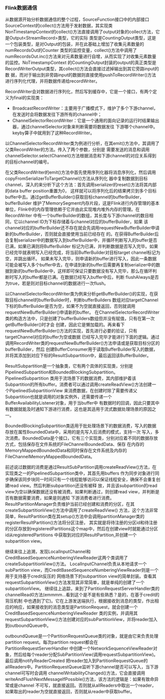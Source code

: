 ### Flink数据通信

从数据源开始分析数据通信的整个过程，SourceFunction接口中的内部接口SourceContext的collect()方法用于发射数据，其实现类
NonTimestampContext的collect()方法直接调用了output对象的collect方法，它是Output<StreamRecord<T>>类型，它的实际
类型是CountingOutput类型，这是一个包装类型，是对Output的包装，并在此基础上增加了收集元素数量的numRecordsOut的Counter
类型的监控变量，collect()方法中调用了numRecordsOut.inc()方法来对元素数量进行自增，从而实现了对收集元素数量的监控。NoTimestampContext
的CountingOutput封装的output的真正类型是RecordWriterOutput类型，其collect()方法会直接过滤掉输出到其它旁路input的数
据，而对于输出到非旁路input的数据则直接使用pushToRecordWriter()方法进行序列化代理，并将数据传递给recordWriter。

RecordWriter会对数据进行序列化，然后写到缓存中，它是一个接口，有两个定义为final的实现类：
* BroadcastRecordWriter：主要用于广播模式下，维护了多个下游channel，在发送时会将数据发往下游所有的channel中；
* ChannelSelectorRecordWriter：它是一个通用的面向记录的运行时结果输出器，通过channelSelector对象来判断需要将数据发往
下游哪个channel中。keyby算子中就用到了这种RecordWriter。

以ChannelSelectorRecordWriter类为例进行分析，在其emit()方法中，其调用了父类RecordWriter的方法。传入了两个参数，分别是
需要发送的消息和调用channelSelector.selectChannel()方法根据消息和下游channel的对应关系得到的目标channel的编号。

在父类RecordWriter的emit()方法中首先使用序列化器将消息序列化，然后调用copyFromSerializerToTargetChannel()方法从序列化
器中复制数据到目标channel，深入的来分析下这个方法：首先调用serializer的reset()方法将其内部的data buffer position重置为0，
这样就可以将序列化后的结果拷贝到多个目标buffer中去。通过getBufferBuilder()获取目标channel的bufferBuilder，bufferBuilder
维护了MemorySegment内存片段，这是Flink进行内存管理的基本单位，Flink中的内存管理依赖于它并由此实现堆内堆外内存的管理。在RecordWriter
中有一个bufferBuilder的数组，其长度与下游channel的数目相同，它以channel ID为下标存储着与channel对应的bufferBuilder，如果
该channel对应的bufferBuilder还不存在就会先调用requestNewBufferBuilder申请新的bufferBuilder，否则就会直接使用当前已经存在
的。在获得BufferBuilder后会复制serializer中的数据写入到bufferBuilder中，并循环判断写入的buffer是否已满，如果已满则将BufferBuilder
标记为已满，并判断数据是否写入完毕。如果已经完毕就表明写入已经完成，将当前BufferBuilder对目标target channel标记为空，并跳出循环。
如果未写入完毕，则申请新的buffer进行写入，因此一条数据可能会被写入多个buffer中去，在申请到新的buffer后需要再复制serializer中的数
据到新的bufferBuilder中，这样即可保证只要数据没有写入完毕，那么在循环判断时写入的buffer都是已满。在数据已经写入buffer中后，判断
flushAlways是否为true，若是则对目标channel的数据进行一次flush。

以ChannelSelectorRecordWriter类为例来分析getBufferBuilder()的实现，在获取目标channel的bufferBuilder时，判断bufferBuilders
数组对应targetChannel下标的BufferBuilder是否为空，如果不为空就直接返回，否则就调用requestNewBufferBuilder()申请新的buffer。
在ChannelSelectorRecordWriter类的构造方法中，只是创建了bufferBuilders数组但并没有赋值，只有在第一次getBufferBuilder()时才会
创建，因此它是懒加载的。再来看下requestNewBufferBuilder()方法的实现，首先进行必要的验证，只有targetChannel对应的buffer为空或数据
已经写入完毕才能进行下面的逻辑。通过调用RecordWriter类的requestNewBufferBuilder()方法申请或是获取目标分区的bufferBuilder，然后
创建BufferConsumer用于读取BufferBuilder写入的数据，并将其添加到对应下标的ResultSubpartition中，最后返回该BufferBuilder。

ResultSubpartition是一个抽象类，它有两个具体的实现类，分别是PipelinedSubpartition和BoundedBlockingSubpartition。PipelinedSubpartition
类用于流场景下的数据消费，其内部维护着该Subpartition的所有buffer。消费者可以通过调用createReadView()方法创建一个PipelinedSubpartitionView
来消费数据，在创建时除了需要传递父Subpartition也就是调用的对象实例外，还需要传递一个BufferAvailabilityListener对象，用于当buffer中
有数据时的回调，因此只要其中有数据就能及时通知下游进行消费，这也是其适用于流式数据处理场景的原因之一。

BoundedBlockingSubpartition类适用于批处理场景下的数据消费，写入的数据存放在属性BoundedData中，采用的是先写入后消费的模式，支持一次
写入，多次消费。BoundedData是个接口，它有三个实现类，分别对应着不同的数据存放方式，包括保存在文件系统的FileChannelBoundedData、保存
在内存的MemoryMappedBoundedData和同时保存在文件系统及内存的FileChannelMemoryMappedBoundedData。

前述说过数据的消费是通过ResultSubPartition调用createReadView()方法，在实现类之一的PipelinedSubpartition类中，其首先用buffers
作为同步对象进行同步确保该同步块同一时间只有一个线程能够访问以保证线程安全，确保不会重复创建read view。然后判断subpartition还没有被释
放，并且该subpartition的read view为空以确保数据还没有被消费。如果判断通过，则创建read view，并判断是否有数据需要消费，如果是则通知
下游消费者进行消费。ResultPartitionManager负责维护当前已经创建和消费的分区，在其createSubpartitionView()方法中调用了createReadView()
方法，这个方法非常简单，ResultPartition类在其setup()方法中会调用partitionManager类的registerResultPartition()方法将分区注册，
其实就是将待注册的分区id和待注册的分区存放到registeredPartitions这个map中，然后在创建view时就能通过分区id从registeredPartitions
中获取到对应的ResultPartition,并创建一个subpartition view。

继续来往上追溯，发现LocalInputChannel和CreditBasedSequenceNumberingViewReader这两个类调用了createSubpartitionView()方法。
LocalInputChannel负责从本地请求一个subPartition view，而CreditBasedSequenceNumberingViewReader则是一个用于支持基于credit反压的
网络场景下的subpartition view的简单封装。查看其requestSubpartitionView()方法发现其非常简单，就是单纯的创建了一个subpartitionView。
继续往上追踪，来到了PartitionRequestServerHandler类的channelRead0方法(emmmm...看到这个是不是有些熟悉？是的，在基于credit的背压机制
中也遇到了它)。它在上游发送端执行，根据接收到消息的类型，作出相应的响应，如果接收到的消息类型是PartitionRequest，就会创建一个CreditBasedSequenceNumberingViewReader
类的实例，并调用其requestSubpartitionView()方法创建对应的subPartitionView，并将reader加入到outboundQueue中。

outboundQueue是一个PartitionRequestQueue类的对象，就是由它来负责处理partition request。每次partition request都会在PartitionRequestServerHandler
中创建一个NetworkSequenceViewReader对象，然后给每个reader分配SubPartitionView(调用requestSubpartitionView)。最后调用notifyReaderCreated
把reader加入到PartitionRequestQueue的allReaders中。PartitionRequestQueue监听下游channel是否可以写入，当下游channel可写时会调用
channelWritabilityChanged()方法，它会直接调用writeAndFlushNextMessageIfPossible()方法，该方法的逻辑是：如果有致命异常或是channel
不可写，就直接返回。否则就从allReaders中取出一个reader，如果取出的reader为空就直接返回，否则就从reader中获取buffer。